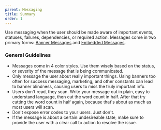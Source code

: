 ```yaml
---
parent: Messaging
title: Summary
order: 1
---
```

<p>Use messaging when the user should be made aware of important events, statuses, failures, dependencies, or required action.  Messages come in two primary forms: <a href="">Banner Messages</a> and <a href="">Embedded Messages</a>.</p>
<h3>General Guidelines</h3>
<ul>
  <li>Messages come in 4 color styles.  Use them wisely based on the status, or severity of the message that is being communicated.</li>
  <li>Only message the user about really important things.  Using banners too often for success messaging, marketing, and other constants can lead to banner blindness, causing users to miss the truly important info.</li>
  <li>Users don't read, they scan.  Write your message out in plain, easy to understand language, then cut the word count in half.  After that try cutting the word count in half again, because that's about as much as most users will scan.</li>
  <li>Don't expose error codes to your users.  Just don't.</li>
  <li>If the message is about a certain undesireable state, make sure to provide the user with a clear call to action to resolve the issue.</li>
</ul>
